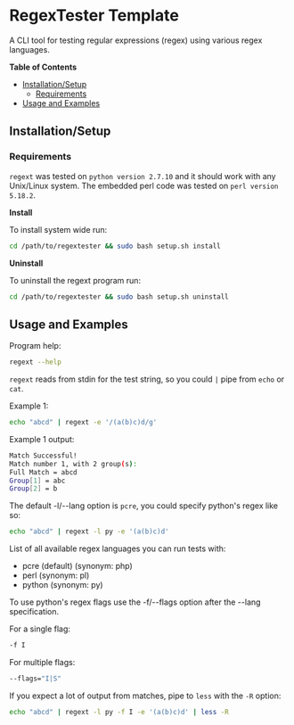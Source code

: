 # RegexTester Template

A CLI tool for testing regular expressions (regex) using various regex languages.

**Table of Contents**

* [Installation/Setup](#installationsetup)
  * [Requirements](#requirements)
* [Usage and Examples](#usage-and-examples)

## Installation/Setup

### Requirements

`regext` was tested on `python version 2.7.10` and it should work with any Unix/Linux system. The embedded perl code was tested on `perl version 5.18.2`.

**Install**

To install system wide run:
```bash
cd /path/to/regextester && sudo bash setup.sh install
```

**Uninstall**

To uninstall the regext program run:
```bash
cd /path/to/regextester && sudo bash setup.sh uninstall
```

## Usage and Examples

Program help:
```bash
regext --help
```

`regext` reads from stdin for the test string, so you could `|` pipe from `echo` or `cat`.

Example 1:
```bash
echo "abcd" | regext -e '/(a(b)c)d/g'
```
Example 1 output:
```bash
Match Successful!
Match number 1, with 2 group(s):
Full Match = abcd
Group[1] = abc
Group[2] = b
```

The default -l/--lang option is `pcre`, you could specify python's regex like so:
```bash
echo "abcd" | regext -l py -e '(a(b)c)d'
```

List of all available regex languages you can run tests with:
* pcre (default) (synonym: php)
* perl (synonym: pl)
* python (synonym: py)

To use python's regex flags use the -f/--flags option after the --lang specification.

For a single flag:
```bash
-f I
```
For multiple flags:
```bash
--flags="I|S"
```

If you expect a lot of output from matches, pipe to `less` with the `-R` option:
```bash
echo "abcd" | regext -l py -f I -e '(a(b)c)d' | less -R
```


